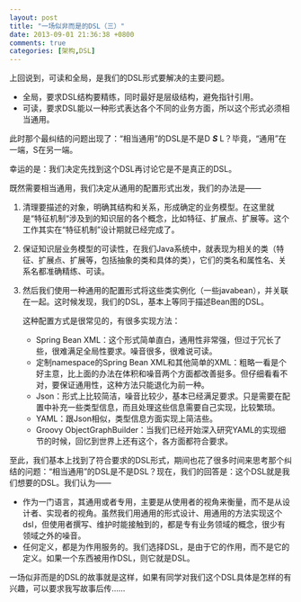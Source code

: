 ```yaml
---
layout: post
title: "一场似非而是的DSL（三）"
date: 2013-09-01 21:36:38 +0800
comments: true
categories: [架构,DSL]
---
```



上回说到，可读和全局，是我们的DSL形式要解决的主要问题。
<!-- more -->
* 全局，要求DSL结构要精练，同时最好是层级结构，避免指针引用。
* 可读，要求DSL能以一种形式表达各个不同的业务方面，所以这个形式必须相当通用。

此时那个最纠结的问题出现了：“相当通用”的DSL是不是D ***S*** L？毕竟，“通用”在一端，S在另一端。

幸运的是：我们决定先找到这个DSL再讨论它是不是真正的DSL。

既然需要相当通用，我们决定从通用的配置形式出发，我们的办法是——

1. 清理要描述的对象，明确其结构和关系，形成确定的业务模型。在这里就是“特征机制“涉及到的知识层的各个概念，比如特征、扩展点、扩展等。这个工作其实在“特征机制”设计期就已经完成了。
1. 保证知识层业务模型的可读性，在我们Java系统中，就表现为相关的类（特征、扩展点、扩展等，包括抽象的类和具体的类），它们的类名和属性名、关系名都准确精练、可读。
1. 然后我们使用一种通用的配置形式将这些类实例化（一些javabean），并关联在一起。这时候发现，我们的DSL，基本上等同于描述Bean图的DSL。

	这种配置方式是很常见的，有很多实现方法：

	* Spring Bean XML：这个形式简单直白，通用性非常强，但过于冗长了些，很难满足全局性要求。噪音很多，很难说可读。
	* 定制namespace的Spring Bean XML和其他简单的XML：粗略一看是个好主意，比上面的办法在体积和噪音两个方面都改善挺多。但仔细看看不对，要保证通用性，这种方法只能退化为前一种。
	* Json：形式上比较简洁，噪音比较少，基本已经满足要求。只是需要在配置中补充一些类型信息，而且处理这些信息需要自己实现，比较繁琐。
	* YAML：跟Json相似，类型信息方面实现上简洁些。
	* Groovy ObjectGraphBuilder：当我们已经开始深入研究YAML的实现细节的时候，回忆到世界上还有这个，各方面都符合要求。


至此，我们基本上找到了符合要求的DSL形式，期间也花了很多时间来思考那个纠结的问题：“相当通用”的DSL是不是DSL？现在，我们的回答是：这个DSL就是我们想要的DSL。我们认为——

* 作为一门语言，其通用或者专用，主要是从使用者的视角来衡量，而不是从设计者、实现者的视角。虽然我们用通用的形式设计、用通用的方法实现这个dsl，但使用者撰写、维护时能接触到的，都是专有业务领域的概念，很少有领域之外的噪音。
* 任何定义，都是为作用服务的。我们选择DSL，是由于它的作用，而不是它的定义。如果一个东西被用作DSL，则它就是DSL。

一场似非而是的DSL的故事就是这样，如果有同学对我们这个DSL具体是怎样的有兴趣，可以要求我写故事后传……
